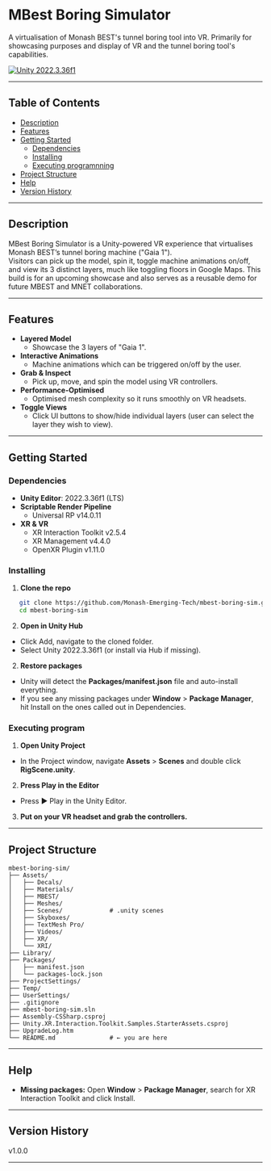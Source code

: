 # MBest Boring Simulator

A virtualisation of Monash BEST's tunnel boring tool into VR. Primarily for showcasing purposes and display of VR and the tunnel boring tool's capabilities.

[![Unity 2022.3.36f1](https://img.shields.io/badge/Unity-2022.3.36f1-blue)](https://unity.com/)

---

## Table of Contents

- [Description](#description)
- [Features](#features)
- [Getting Started](#getting-started)
  - [Dependencies](#dependencies)
  - [Installing](#installing)
  - [Executing programnning](#executing--programnning)
- [Project Structure](#project-structure)
- [Help](#help)
- [Version History](#version-history)

---

## Description

MBest Boring Simulator is a Unity-powered VR experience that virtualises Monash BEST’s tunnel boring machine ("Gaia 1").  
Visitors can pick up the model, spin it, toggle machine animations on/off, and view its 3 distinct layers, much like toggling floors in Google Maps.
This build is for an upcoming showcase and also serves as a reusable demo for future MBEST and MNET collaborations.

---

## Features

- **Layered Model**
  - Showcase the 3 layers of "Gaia 1".
- **Interactive Animations**
  - Machine animations which can be triggered on/off by the user.
- **Grab & Inspect**
  - Pick up, move, and spin the model using VR controllers.
- **Performance-Optimised**
  - Optimised mesh complexity so it runs smoothly on VR headsets.
- **Toggle Views**
  - Click UI buttons to show/hide individual layers (user can select the layer they wish to view).

---

## Getting Started

### Dependencies

- **Unity Editor**: 2022.3.36f1 (LTS)
- **Scriptable Render Pipeline**
  - Universal RP v14.0.11
- **XR & VR**
  - XR Interaction Toolkit v2.5.4
  - XR Management v4.4.0
  - OpenXR Plugin v1.11.0

### Installing

1. **Clone the repo**

```bash
   git clone https://github.com/Monash-Emerging-Tech/mbest-boring-sim.git
   cd mbest-boring-sim
```

2. **Open in Unity Hub**

- Click Add, navigate to the cloned folder.
- Select Unity 2022.3.36f1 (or install via Hub if missing).

2. **Restore packages**

- Unity will detect the **Packages/manifest.json** file and auto-install everything.
- If you see any missing packages under **Window** > **Package Manager**, hit Install on the ones called out in Dependencies.

### Executing program

1. **Open Unity Project**

- In the Project window, navigate **Assets** > **Scenes** and double click **RigScene.unity**.

2. **Press Play in the Editor**

- Press ▶ Play in the Unity Editor.

3. **Put on your VR headset and grab the controllers.**

---

## Project Structure

```
mbest-boring-sim/
├── Assets/
│   ├── Decals/
│   ├── Materials/
│   ├── MBEST/
│   ├── Meshes/
│   ├── Scenes/             # .unity scenes
│   ├── Skyboxes/
│   ├── TextMesh Pro/
│   ├── Videos/
│   ├── XR/
│   └── XRI/
├── Library/
├── Packages/
│   ├── manifest.json
│   └── packages-lock.json
├── ProjectSettings/
├── Temp/
├── UserSettings/
├── .gitignore
├── mbest-boring-sim.sln
├── Assembly-CSSharp.csproj
├── Unity.XR.Interaction.Toolkit.Samples.StarterAssets.csproj
├── UpgradeLog.htm
└── README.md               # ← you are here
```

---

## Help

- **Missing packages:** Open **Window** > **Package Manager**, search for XR Interaction Toolkit and click Install.

---

## Version History

v1.0.0

---
